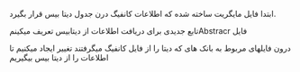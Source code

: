 ابتدا  فایل مایگریت ساخته شده که اطلاعات کانفیگ درن جدول  دیتا بیس قرار بگیرد.


تابع جدیدی برای دریافت اطلاعات از دیتابیس تعریف میکینمAbstracr فایل


درون فایلهای مربوط به بانک های که دیتا را از فایل کانفیگ میگرفتند تغییر ایجاد میکنیم تا  اطلاعات را از دیتا بیس بیگیریم

